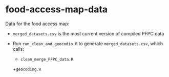 # food-access-map-data

Data for the food access map:

* `merged_datasets.csv` is the most current version of compiled PFPC data

* Run `run_clean_and_geocodio.R` to generate `merged_datasets.csv`, which calls:

	+ `clean_merge_PFPC_data.R`
	
	+`geocoding.R` 